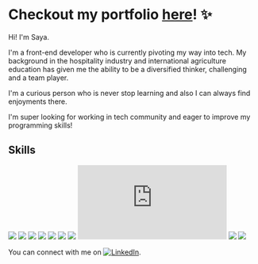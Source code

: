 # Checkout my portfolio [here](https://sayafolio.web.app/)! ✨

Hi! I'm Saya.

I'm a front-end developer who is currently pivoting my way into tech. My background in the hospitality industry and international agriculture education has given me the ability to be a diversified thinker, challenging and a team player. 

I'm a curious person who is never stop learning and also I can always find enjoyments there. 

I'm super looking for working in tech community and eager to improve my programming skills!


## Skills

![](https://img.shields.io/badge/<Lang>-<JavaScript>-F7DF1E?style=for-the-badge&logo=javascript)
![](https://img.shields.io/badge/<Lang>-<TypeScript>-3178C6?style=for-the-badge&logo=typescript)
![](https://img.shields.io/badge/<Libr>-<React>-61DAFB?style=for-the-badge&logo=react)
![](https://img.shields.io/badge/<Libr>-<Redux>-764ABC?style=for-the-badge&logo=redux)
![](https://img.shields.io/badge/<Libr>-<SASS(SCSS)>-CC6699?style=for-the-badge&logo=sass)
![](https://img.shields.io/badge/<Libr>-<Tailwind.css>-06B6D4?style=for-the-badge&logo=tailwindcss)
![](https://img.shields.io/badge/<Libr>-<MUI>-007FFF?style=for-the-badge&logo=mui)
![](https://img.shields.io/badge/<Libr>-<Node.js>-339933?style=for-the-badge&logo=node.js)
![](https://img.shields.io/badge/<Database>-<MongoDB>-47A248?style=for-the-badge&logo=mongodb)
![](https://img.shields.io/badge/<Database>-<Firebase>-FFCA28?style=for-the-badge&logo=firebase)

<!-- Actual text -->

You can connect with me on [![LinkedIn][1.1]][1].

<!-- Icons -->

[1.1]: https://raw.githubusercontent.com/MartinHeinz/MartinHeinz/master/linkedin-3-16.png (LinkedIn icon without padding)

<!-- Links to your social media accounts -->

[1]: https://www.linkedin.com/in/saya
